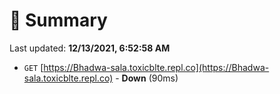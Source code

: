 # 📖 Summary
Last updated: **12/13/2021, 6:52:58 AM**

- `GET` [https://Bhadwa-sala.toxicblte.repl.co](https://Bhadwa-sala.toxicblte.repl.co) - **Down** (90ms)
